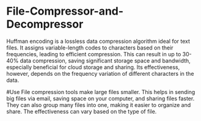 # File-Compressor-and-Decompressor
Huffman encoding is a lossless data compression algorithm ideal for text files. It assigns variable-length codes to characters based on their frequencies, leading to efficient compression. This can result in up to 30-40% data compression, saving significant storage space and bandwidth, especially beneficial for cloud storage and sharing. Its effectiveness, however, depends on the frequency variation of different characters in the data.

#Use
File compression tools make large files smaller. This helps in sending big files via email, saving space on your computer, and sharing files faster. They can also group many files into one, making it easier to organize and share. The effectiveness can vary based on the type of file.

